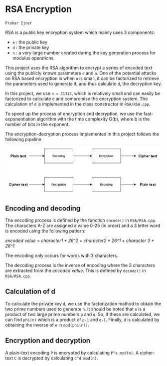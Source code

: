 # RSA Encryption
    Prahar Ijner

RSA is a public key encryption system which mainly uses 3 components: 
 - `e` : the public key
 - `d` : the private key
 - `n` : a very large number created during the key generation process for modulus operations

This project uses the RSA algorithm to encrypt a series of encoded text using the publicly known parameters `e` and `n`. One of the potential attacks on RSA based encryption is when `n` is small, it can be factorized to retrieve the parameters used to generate it, and thus calculate `d`, the decryption key.

In this project, we use `n = 31313`, which is relatively small and can easily be factorized to calculate `d` and compromise the encryption system. The calculation of `d` is implemented in the class constructor in `RSA/RSA.cpp`.

To speed up the process of encryption and decryption, we use the fast-exponentiation algorithm with the time complexity O(b), where b is the number of bits in the exponent.

The encryption-decryption process implemented in this project follows the following pipeline

![](pipeline.jpg)

## Encoding and decoding
The encoding process is defined by the function `encode()` in  `RSA/RSA.cpp`. The characters A-Z are assigned a value 0-25 (in order) and a 3 letter word is encoded using the following pattern:

*encoded value = character1 * 26^2 + character2 * 26^1 + character 3 * 26^1*

The encoding only occurs for words with 3 characters.

The decoding process is the inverse of encoding where the 3 characters are extracted from the *encoded value*. This is defined by `decode()` in `RSA/RSA.cpp`.

## Calculation of d
To calculate the private key `d`, we use the factorization mathod to obtain the two prime numbers used to generate `n`. It should be noted that `n` is a product of two large prime numbers `p` and `q`. So, if these are calculated, we can find `phi(n)` which is a product of `p-1` and `q-1`. Finally, `d` is calculated by obtaining the inverse of `e` in `mod(phi(n))`.

## Encryption and decryption
A plain-text encoding `P` is encrypted by calculating `P^e mod(n)`.
A cipher-text `C` is decrypted by calculating `C^d mod(n)`. 